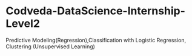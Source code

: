 # Codveda-DataScience-Internship-Level2
Predictive Modeling(Regression),Classification with Logistic Regression, Clustering (Unsupervised Learning)
